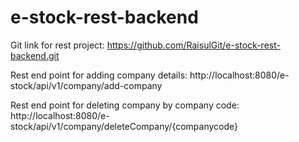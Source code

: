 # e-stock-rest-backend

Git link for rest project:  https://github.com/RaisulGit/e-stock-rest-backend.git

Rest end point for adding company details: http://localhost:8080/e-stock/api/v1/company/add-company

Rest end point for deleting company by company code: http://localhost:8080/e-stock/api/v1/company/deleteCompany/{companycode}

